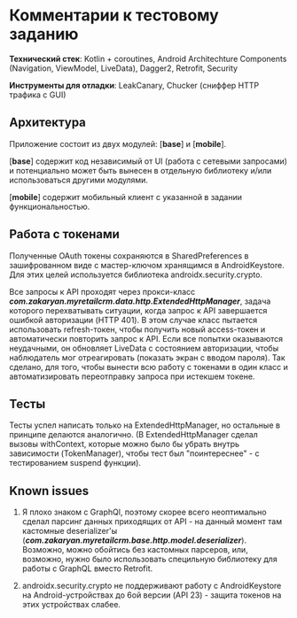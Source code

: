 # Комментарии к тестовому заданию

**Технический стек**: Kotlin + coroutines, Android Architechture Components (Navigation, ViewModel, LiveData), Dagger2, Retrofit, Security

**Инструменты для отладки**: LeakCanary, Chucker (сниффер HTTP трафика с GUI)

## Архитектура

Приложение состоит из двух модулей: [**base**] и [**mobile**].

[**base**] содержит код независимый от UI (работа с сетевыми запросами) и потенциально может быть вынесен в отдельную библиотеку и/или использоваться другими модулями.


[**mobile**] содержит мобильный клиент с указанной в задании функциональностью.

## Работа с токенами

Полученные OAuth токены сохраняются в SharedPreferences в зашифрованном виде с мастер-ключом хранящимся в AndroidKeystore. Для этих целей используется библиотека androidx.security.crypto.

Все запросы к API проходят через прокси-класс _**com.zakaryan.myretailcrm.data.http.ExtendedHttpManager**_, задача которого перехватывать ситуации, когда запрос к API завершается ошибкой авторизации (HTTP 401). В этом случае класс пытается использовать refresh-токен, чтобы получить новый access-токен и автоматически повторить запрос к API. Если все попытки оказываются неудачными, он обновляет LiveData с состоянием авторизации, чтобы наблюдатель мог отреагировать (показать экран с вводом пароля). Так сделано, для того, чтобы вынести всю работу с токенами в один класс и автоматизировать переотправку запроса при истекшем токене.

## Тесты

Тесты успел написать только на ExtendedHttpManager, но остальные в принципе делаются аналогично. (В ExtendedHttpManager сделал вызовы withContext, которые можно было бы убрать внутрь зависимости (TokenManager), чтобы тест был "поинтереснее" - с тестированием suspend функции).

## Known issues

1. Я плохо знаком с GraphQl, поэтому скорее всего неоптимально сделал парсинг данных приходящих от API - на данный момент там кастомные deserializer'ы (_**com.zakaryan.myretailcrm.base.http.model.deserializer**_).
Возможно, можно обойтись без кастомных парсеров, или, возможно, нужно было использовать специльную библиотеку для работы с GraphQL вместо Retrofit. 

2. androidx.security.crypto не поддерживают работу с AndroidKeystore на Android-устройствах до 6ой версии (API 23) - защита токенов на этих устройствах слабее.







